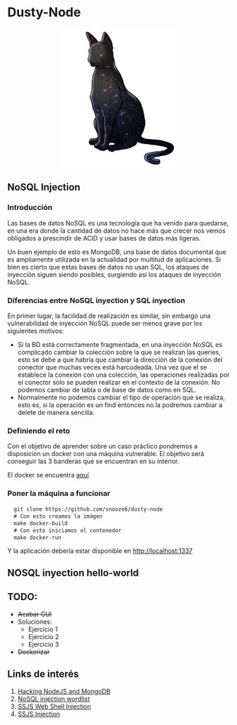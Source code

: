 # Dusty-Node

<div style="text-align:center"><img src ="dusty-project/public/images/cat.jpg" /></div>

## NoSQL Injection

### Introducción

Las bases de datos NoSQL es una tecnología que ha venido para quedarse, en una era donde la cantidad de datos no hace más que crecer nos vemos obligados a prescindir de ACID y usar bases de datos más ligeras.

Un buen ejemplo de esto es MongoDB, una base de datos documental que es ampliamente utilizada en la actualidad por multitud de aplicaciones. Si bien es cierto que estas bases de datos no usan SQL, los ataques de inyección siguen siendo posibles, surgiendo así los ataques de inyección NoSQL.

### Diferencias entre NoSQL inyection y SQL inyection

En primer lugar, la facilidad de realización es similar, sin embargo una vulnerabilidad de inyección NoSQL puede ser menos grave por los siguientes motivos:

* Si la BD está correctamente fragmentada, en una inyección NoSQL es complicado cambiar la colección sobre la que se realizan las queries, esto se debe a que habría que cambiar la dirección de la conexión del conector que muchas veces está harcodeada. Una vez que el se establece la conexión con una colección, las operaciones realizadas por el conector solo se pueden realizar en el contexto de la conexión. No podemos cambiar de tabla o de base de datos como en SQL.
* Normalmente no podemos cambiar el tipo de operación que se realiza, esto es, si la operación es un find entonces no la podremos cambiar a delete de manera sencilla.

### Definiendo el reto

Con el objetivo de aprender sobre un caso práctico pondremos a disposición un docker con una máquina vulnerable. El objetivo será conseguir las 3 banderas que se encuentran en su interior.

El docker se encuentra [aquí](https://github.com/snooze6/dusty-node)

### Poner la máquina a funcionar

```shell
  git clone https://github.com/snooze6/dusty-node
  # Con esto creamos la imágen
  make docker-build
  # Con esto iniciamos el contenedor
  make docker-run
```

Y la aplicación debería estar disponible en [http://localhost:1337](http://localhost:1337)

## NOSQL inyection hello-world

## TODO:
  - ~~Acabar GUI~~
  - Soluciones:
    * Ejercicio 1
    * Ejercicio 2
    * Ejercicio 3
  - ~~Dockerizar~~

## Links de interés

1. [Hacking NodeJS and MongoDB](http://blog.websecurify.com/2014/08/hacking-nodejs-and-mongodb.html)
2. [NoSQL injection wordlist](https://github.com/cr0hn/nosqlinjection_wordlists/blob/master/mongodb_nosqli.txt)
3. [SSJS Web Shell Injection](https://s1gnalcha0s.github.io/node/2015/01/31/SSJS-webshell-injection.html)
4. [SSJS Injection](http://hydrasky.com/network-security/server-side-javascript-injection-ssjs/)
